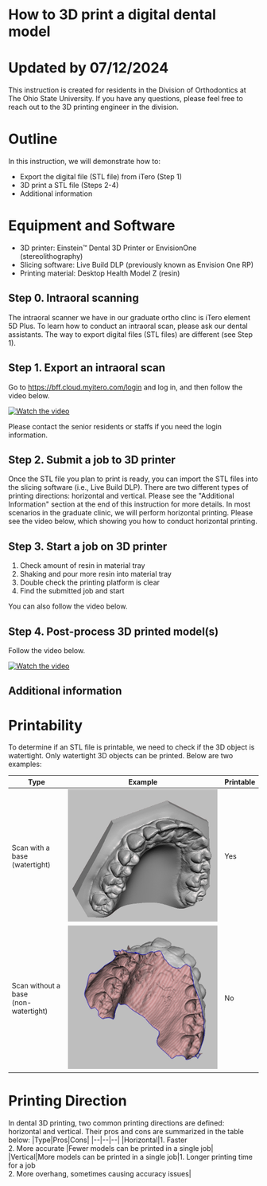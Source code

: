 ﻿# How to 3D print a digital dental model
# Updated by 07/12/2024
This instruction is created for residents in the Division of Orthodontics at The Ohio State University. If you have any questions, please feel free to reach out to the 3D printing engineer in the division.

# Outline
In this instruction, we will demonstrate how to:

 - Export the digital file (STL file) from iTero (Step 1)
 - 3D print a STL file (Steps 2-4)
 - Additional information
 
# Equipment and Software
 - 3D printer: Einstein™ Dental 3D Printer or EnvisionOne  (stereolithography)
 - Slicing software: Live Build DLP (previously known as Envision One RP)
 - Printing material: Desktop Health Model Z (resin)

## Step 0. Intraoral scanning

The intraoral scanner we have in our graduate ortho clinc is iTero element 5D Plus. To learn how to conduct an intraoral scan, please ask our dental assistants.
The way to export digital files (STL files) are different (see Step 1).

## Step 1. Export an intraoral scan

Go to https://bff.cloud.myitero.com/login and log in, and then follow the video below.

[![Watch the video](https://img.youtube.com/vi/8gPkSfUbmyw/default.jpg)](https://youtu.be/8gPkSfUbmyw)

Please contact the senior residents or staffs if you need the login information.


## Step 2. Submit a job to 3D printer

Once the STL file you plan to print is ready, you can import the STL files into the slicing software (i.e., Live Build DLP).
There are two different types of printing directions: horizontal and vertical. Please see the "Additional Information" section at the end of this instruction for more details.
In most scenarios in the graduate clinic, we will perform horizontal printing.
Please see the video below, which showing you how to conduct horizontal printing.

<!--[![Watch the video](https://img.youtube.com/vi/LoksWepIKGk/default.jpg)](https://youtu.be/LoksWepIKGk)-->


## Step 3. Start a job on 3D printer

 1. Check amount of resin in material tray
 2. Shaking and pour more resin into material tray
 3. Double check the printing platform is clear
 4. Find the submitted job and start
 
 You can also follow the video below.
 
 <!--[![Watch the video](https://img.youtube.com/vi/cjTJE0g9aUM/default.jpg)](https://youtu.be/cjTJE0g9aUM)-->

## Step 4. Post-process 3D printed model(s)

Follow the video below.

[![Watch the video](https://img.youtube.com/vi/DNjz6YfpBHQ/default.jpg)](https://youtu.be/DNjz6YfpBHQ)


## Additional information

# Printability
To determine if an STL file is printable, we need to check if the 3D object is watertight. Only watertight 3D objects can be printed. Below are two examples:

|Type|Example|Printable|
|--|--|--|
|Scan with a base<br />(watertight)|![](type1.jpg)|Yes|
|Scan without a base<br />(non-watertight)|![](type2.jpg)|No|
 
 # Printing Direction
In dental 3D printing, two common printing directions are defined: horizontal and vertical. Their pros and cons are summarized in the table below:
|Type|Pros|Cons|
|--|--|--|
|Horizontal|1. Faster<br />2. More accurate    |Fewer models can be printed in a single job|
|Vertical|More models can be printed in a single job|1. Longer printing time for a job<br />2. More overhang, sometimes causing accuracy issues|

